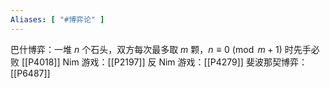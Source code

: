 ```yaml
---
Aliases: [ "#博弈论" ]
---
```

巴什博弈：一堆 $n$ 个石头，双方每次最多取 $m$ 颗，$n\equiv 0\pmod {m+1}$ 时先手必败
[[P4018]]
Nim 游戏：[[P2197]]
反 Nim 游戏：[[P4279]]
斐波那契博弈：[[P6487]]
